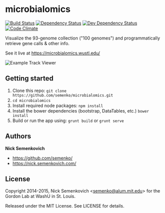 microbialomics
==============
[![Build Status](https://travis-ci.org/semenko/microbialomics.svg?branch=master)](https://travis-ci.org/semenko/microbialomics) [![Dependency Status](https://www.versioneye.com/user/projects/54d24e843ca0849531000133/badge.svg?style=flat)](https://www.versioneye.com/user/projects/54d24e843ca0849531000133) [![Dev Dependency Status](https://david-dm.org/semenko/microbialomics/dev-status.svg?theme=shields.io)](https://david-dm.org/semenko/microbialomics#info=devDependencies) [![Code Climate](https://codeclimate.com/github/semenko/microbialomics/badges/gpa.svg)](https://codeclimate.com/github/semenko/microbialomics)


Visualize the 93-genome collection ("100 genomes") and programmatically retrieve gene calls &amp; other info.

See it live at https://microbialomics.wustl.edu/

![Example Track Viewer](/../screenshots-for-readme/01-main-screenshot.png?raw=true "Example Track Viewer")

## Getting started
1. Clone this repo: `git clone https://github.com/semenko/microbialomics.git`
2. `cd microbialomics`
3. Install required node packages: `npm install`
4. Install the bower dependencies (bootstrap, DataTables, etc.) `bower install`
5. Build or run the app using: `grunt build` or `grunt serve`


## Authors
**Nick Semenkovich**

+ https://github.com/semenko/
+ https://nick.semenkovich.com/

## License
Copyright 2014-2015, Nick Semenkovich \<semenko@alum.mit.edu\> for the Gordon Lab at WashU in St. Louis.

Released under the MIT License. See LICENSE for details.
